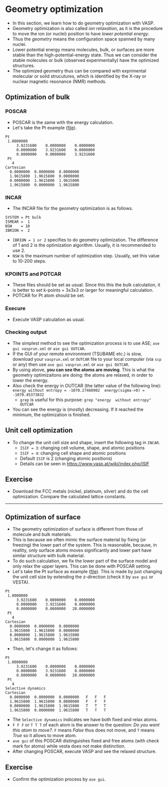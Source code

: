 # Geometry optimization
* In this section, we learn how to do geometry optimization with VASP.
* Geometry optimization is also called *ion relaxation*, as it is the procedure to move the ion (or nuclei) position to have *lower potential energy*.
* Thus the *geometry* means the configuration space spanned by many nuclei.
* Lower potential energy means molecules, bulk, or surfaces are more stable than the high-potential-energy state. Thus we can consider the stable molecules or bulk (observed experimentally) have the optimized structures.
* The optimized geometry thus can be compared with exprimental molecular or solid strucutures, which is identified by the X-ray or nuclear magnetic resonance (NMR) methods.

## Optimization of bulk
### POSCAR
* POSCAR is the same with the energy calculation.
* Let's take the Pt example ([file](./Pt_POSCAR)).
```
Pt 
 1.0000000
     3.9231600    0.0000000    0.0000000
     0.0000000    3.9231600    0.0000000
     0.0000000    0.0000000    3.9231600
 Pt 
   4
Cartesian
  0.0000000  0.0000000  0.0000000
  1.9615800  1.9615800  0.0000000
  0.0000000  1.9615800  1.9615800
  1.9615800  0.0000000  1.9615800
```

### INCAR
* The INCAR file for the geometry optimization is as follows.
```
SYSTEM = Pt bulk
ISMEAR =  1
NSW    = 10
IBRION =  2
```
* `IBRION = 1 or 2` specifies to do geometry optimization. The difference of 1 and 2 is the optimization algorithm. Usually, it is recommended to use 2.
* `NSW` is the maximum number of optimization step. Usually, set this value to 10-200 steps.

### KPOINTS and POTCAR
* These files should be set as usual. Since this this the bulk calculation, it is better to set k-points = 3x3x3 or larger for meaningful calculation.
* POTCAR for Pt atom should be set.

### Execure
* Execute VASP calculation as usual.

### Checking output
* The simplest method to see the optimization process is to use ASE; `ase gui vasprun.xml` or `ase gui OUTCAR`.
* If the GUI of your remote environment (TSUBAME etc.) is slow, download your `vasprun.xml` or `OUTCAR` file to your local computer (via `scp` or any) then use `ase gui vasprun.xml` or `ase gui OUTCAR`.
* By using above, **you can see the atoms are moving**. This is what the geometry optimizaitons are doing: the atoms are relaxed, in order to lower the energy.
* Also check the energy in OUTCAR (the latter value of the following line):
`energy without entropy = -1070.27460902  energy(sigma->0) = -1070.45373832`
    + `grep` is useful for this purpose: `grep "energy  without entropy" OUTCAR`
* You can see the energy is (mostly) decreasing. If it reached the minimum, the optimization is finished.

## Unit cell optimization
* To change the unit cell size and shape, insert the following tag in `INCAR`.
  + `ISIF = 3`: changing cell volume, shape, and atomic positions
  + `ISIF = 4`: changing cell shape and atomic positions
  + Default `ISIF` is 2 (changing atomic positions)
  + Details can be seen in https://www.vasp.at/wiki/index.php/ISIF

## Exercise
* Download the FCC metals (nickel, platinum, silver) and do the cell optimization. Compare the calculated lattice constants.

---

## Optimization of surface
* The geometry optimization of surface is different from those of molecule and bulk materials.
* This is because we often mimic the surface material by fixing (or freezing) the lower part of the system. This is reasonable, because, in reallity, only surface atoms moves significantly and lower part have similar structure with bulk material.
* To do such calculation, we fix the lower part of the surface model and only relax the upper layers. This can be done with POSCAR setting.
* Let's take the Pt surface as example ([file](./Pt_surface_POSCAR)). This is made by just changing the unit cell size by extending the z-direction (check it by `ase gui` or VESTA).
```
Pt 
 1.0000000
     3.9231600    0.0000000    0.0000000
     0.0000000    3.9231600    0.0000000
     0.0000000    0.0000000   20.0000000
 Pt 
   4
Cartesian
  0.0000000  0.0000000  0.0000000
  1.9615800  1.9615800  0.0000000
  0.0000000  1.9615800  1.9615800
  1.9615800  0.0000000  1.9615800
```
* Then, let's change it as follows:
```
Pt 
 1.0000000
     3.9231600    0.0000000    0.0000000
     0.0000000    3.9231600    0.0000000
     0.0000000    0.0000000   20.0000000
 Pt 
   4
Selective dynamics
Cartesian
  0.0000000  0.0000000  0.0000000   F   F   F
  1.9615800  1.9615800  0.0000000   F   F   F
  0.0000000  1.9615800  1.9615800   T   T   T
  1.9615800  0.0000000  1.9615800   T   T   T
```
* The `Selective dynamics` indicates we have both fixed and relax atoms.
* `F F F` or `T T T` of each atom is the answer to the question: *Do you want this atom to move?*. `F` means *False* thus does not move, and `T` means *True* so it allows to move atom.
* `ase gui` of this POSCAR distinguishes fixed and free atoms (with check mark for atoms) while vesta does not make distinction.
* After changing POSCAR, execute VASP and see the relaxed structure.

## Exercise
* Confirm the optimization process by `ase gui`.